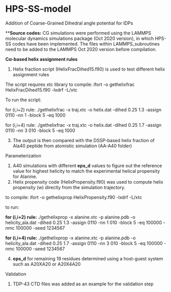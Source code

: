 # HPS-SS-model

Addition of Coarse-Grained Dihedral angle potential for IDPs

****Source codes:**
CG simulations were performed using the LAMMPS molecular dynamics simulations package (Oct 2020 version), in which HPS-SS codes have been implemented.
The files within LAMMPS_subroutines need to be added to the LAMMPS Oct 2020 version before compilation.

**Cα-based helix assignment rules**
1) Helix fraction script (HelixFracDihed15.f90) is used to test different helix assignment rules

The script requires xtc library to compile:
ifort -o gethelixfrac HelixFracDihed15.f90 -lxdrf -L/xtc

To run the script:

for (i,i+2) rule: ./gethelixfrac -x traj.xtc -o helix.dat -dihed 0.25 1.3 -assign 0110 -nn 1 -block 5 -eq 1000

for (i,i+4) rule: ./gethelixfrac -x traj.xtc -o helix.dat -dihed 0.25 1.7 -assign 0110 -nn 3 010 -block 5 -eq 1000

3) The output is then compared with the DSSP-based helix fraction of Ala40 peptide from atomistic simulation (AA-A40 folder)

Parameterization
1) A40 simulations with different **eps_d** values to figure out the reference value for highest helicity to match the experimental helical propensity for Alanine.
2) Helix propensity code (HelixPropensity.f90) was used to compute helix propensity (w) directly from the simulation trajectory.

to compile: ifort -o gethelixprop HelixPropensity.f90 -lxdrf -L/xtc


to run: 

**for (i,i+2) rule:** ./gethelixprop -x alanine.xtc -p alanine.pdb -o helicity_ala.dat -dihed 0.25 1.3 -assign 0110 -nn 1 010 -block 5 -eq 100000 -nmc 100000 -seed 1234567

**for (i,i+4) rule:** ./gethelixprop -x alanine.xtc -p alanine.pdb -o helicity_ala.dat -dihed 0.25 1.7 -assign 0110 -nn 3 010 -block 5 -eq 100000 -nmc 100000 -seed 1234567

4) **eps_d** for remaining 19 residues determined using a host-guest system such as A20XA20 or A20X4A20

Validation
1) TDP-43 CTD files was added as an example for the validation step
